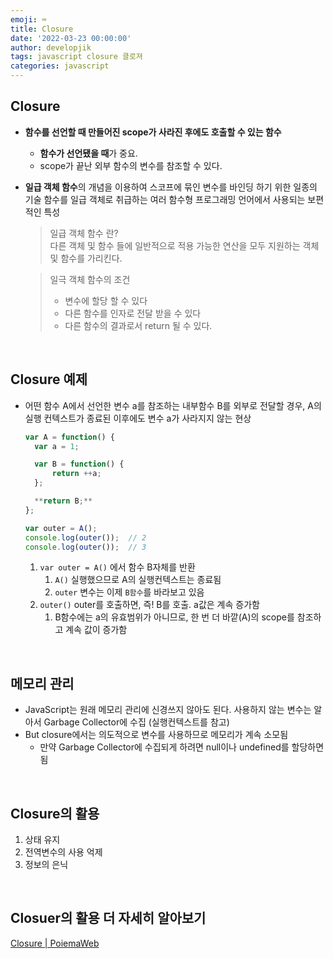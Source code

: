 ```yaml
---
emoji: ⌨
title: Closure
date: '2022-03-23 00:00:00'
author: developjik
tags: javascript closure 클로져
categories: javascript
---
```


## Closure

- **함수를 선언할 때 만들어진 scope가 사라진 후에도 호출할 수 있는 함수**
  - **함수가 선언됐을 때**가 중요.
  - scope가 끝난 외부 함수의 변수를 참조할 수 있다.
- **일급 객체 함수**의 개념을 이용하여 스코프에 묶인 변수를 바인딩 하기 위한 일종의 기술
  함수를 일급 객체로 취급하는 여러 함수형 프로그래밍 언어에서 사용되는 보편적인 특성

  > 일급 객체 함수 란?<br/>
  > 다른 객체 및 함수 들에 일반적으로 적용 가능한 연산을 모두 지원하는 객체 및 함수를 가리킨다.

  > 일극 객체 함수의 조건
  >
  > - 변수에 할당 할 수 있다
  > - 다른 함수를 인자로 전달 받을 수 있다
  > - 다른 함수의 결과로서 return 될 수 있다.

<br/>

## Closure 예제

- 어떤 함수 A에서 선언한 변수 a를 참조하는 내부함수 B를 외부로 전달할 경우,
  A의 실행 컨텍스트가 종료된 이후에도 변수 a가 사라지지 않는 현상

  ```jsx
  var A = function() {
  	var a = 1;

  	var B = function() {
  		return ++a;
  	};

  	**return B;**
  };

  var outer = A();
  console.log(outer());  // 2
  console.log(outer());  // 3
  ```

  1. `var outer = A()` 에서 함수 B자체를 반환
     1. `A()` 실행했으므로 A의 실행컨텍스트는 종료됨
     2. `outer` 변수는 이제 `B함수`를 바라보고 있음
  2. `outer()` outer를 호출하면, 즉! B를 호출. a값은 계속 증가함
     1. B함수에는 a의 유효범위가 아니므로, 한 번 더 바깥(A)의 scope를 참조하고 계속 값이 증가함

<br/>

## 메모리 관리

- JavaScript는 원래 메모리 관리에 신경쓰지 않아도 된다.
  사용하지 않는 변수는 알아서 Garbage Collector에 수집 (실행컨텍스트를 참고)
- But closure에서는 의도적으로 변수를 사용하므로 메모리가 계속 소모됨
  - 만약 Garbage Collector에 수집되게 하려면 null이나 undefined를 할당하면 됨

<br/>

## Closure의 활용

1. 상태 유지
2. 전역변수의 사용 억제
3. 정보의 은닉

<br/>

## Closuer의 활용 더 자세히 알아보기

[Closure | PoiemaWeb](https://poiemaweb.com/js-closure#2-%ED%81%B4%EB%A1%9C%EC%A0%80%EC%9D%98-%ED%99%9C%EC%9A%A9)

```toc

```
